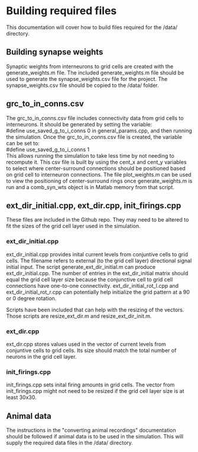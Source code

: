 Building required files
=======================

This documentation will cover how to build files required for the /data/ directory.

## Building synapse weights

Synaptic weights from interneurons to grid cells are created with the generate_weights.m file. The included generate_weights.m file should be used to generate the synapse_weights.csv file for the project. The synapse_weights.csv file should be copied to the /data/ folder.

## grc_to_in_conns.csv

The grc_to_in_conns.csv file includes connectivity data from grid cells to interneurons. It should be generated by setting the variable:
<br>#define use_saved_g_to_i_conns 0
in general_params.cpp, and then running the simulation. Once the grc_to_in_conns.csv file is created, the variable can be set to:
<br>#define use_saved_g_to_i_conns 1
<br>This allows running the simulation to take less time by not needing to recompute it. This csv file is built by using the cent_x and cent_y variables to select where center-surround connections should be positioned based on grid cell to interneuron connections. The file plot_weights.m can be used to view the positioning of center-surround rings once generate_weights.m is run and a comb_syn_wts object is in Matlab memory from that script.

## ext_dir_initial.cpp, ext_dir.cpp, init_firings.cpp

These files are included in the Github repo. They may need to be altered to fit the sizes of the grid cell layer used in the simulation.

### ext_dir_initial.cpp

ext_dir_initial.cpp provides inital current levels from conjuntive cells to grid cells. The filename refers to external (to the grid cell layer) directional signal initial input. The script generate_ext_dir_initial.m can produce ext_dir_initial.cpp. The number of entries in the ext_dir_initial matrix should equal the grid cell layer size because the conjunctive cell to grid cell connections have one-to-one connectivity. ext_dir_initial_rot_l.cpp and ext_dir_initial_rot_r.cpp can potentially help initialize the grid pattern at a 90 or 0 degree rotation.

Scripts have been included that can help with the resizing of the vectors. Those scripts are resize_ext_dir.m and resize_ext_dir_init.m.

### ext_dir.cpp

ext_dir.cpp stores values used in the vector of current levels from conjuntive cells to grid cells. Its size should match the total number of neurons in the grid cell layer.

### init_firings.cpp

init_firings.cpp sets inital firing amounts in grid cells. The vector from init_firings.cpp might not need to be resized if the grid cell layer size is at least 30x30.

## Animal data

The instructions in the "converting animal recordings" documentation should be followed if animal data is to be used in the simulation. This will supply the required data files in the /data/ directory.